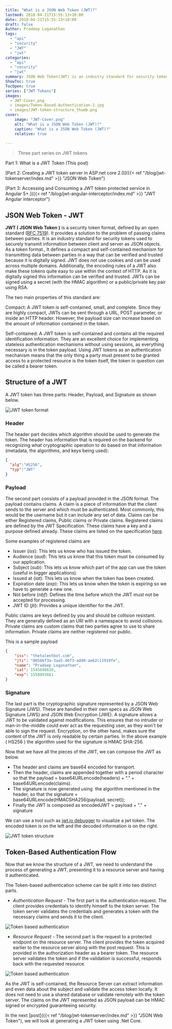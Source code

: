 ```yaml
---
title: "What is a JSON Web Token (JWT)?"
lastmod: 2018-04-21T15:55:13+10:00
date: 2018-04-21T15:55:13+10:00
draft: false
Author: Pradeep Loganathan
tags: 
  - "api"   
  - "security"
  - "JWT"
  - "jwt"
categories: 
  - "api"
  - "security"
  - "jwt"
summary: JSON Web Token(JWT) is an industry standard for security tokens used to securely transmit information between client and server as JSON objects.It provides a solution to the problem of passing claims between parties. 
ShowToc: true
TocOpen: true
series: ["JWT Tokens"]
images:
  - JWT-Cover.png
  - images/Token-Based-Authentication-2.jpg
  - images/JWT-token-structure_thumb.png
cover:
    image: "JWT-Cover.png"
    alt: "What is a JSON Web Token (JWT)?"
    caption: "What is a JSON Web Token (JWT)?"
    relative: true
 
---
```

> Three part series on JWT tokens

Part 1: What is a JWT Token (This post) 

[Part 2: Creating a JWT token server in ASP.net core 2.0]({{< ref "/blog/jwt-tokenserver/index.md" >}} "JSON Web Token")  

[Part 3: Accessing and Consuming a JWT token protected service in Angular 5+.]({{< ref "/blog/jwt-angular-interceptor/index.md" >}} "JWT Angular interceptor")

## JSON Web Token - JWT

**JWT ( JSON Web Token** **)** is a security token format, defined by an open standard ([RFC 7519](https://tools.ietf.org/html/rfc7519)). It provides a solution to the problem of passing claims between parties. It is an industry standard for security tokens used to securely transmit information between client and server as JSON objects. As a token format., It defines a compact and self-contained mechanism for transmitting data between parties in a way that can be verified and trusted because it is digitally signed. JWT does not use cookies and can be used across multiple domains. Additionally, the encoding rules of a JWT also make these tokens quite easy to use within the context of HTTP. As it is digitally signed this information can be verified and trusted. JWTs can be signed using a secret (with the HMAC algorithm) or a public/private key pair using RSA.

The two main properties of this standard are:

Compact: A JWT token is self-contained, small, and complete. Since they are highly compact, JWTs can be sent through a URL, POST parameter, or inside an HTTP header. However, the payload size can increase based on the amount of information contained in the token.  
  
Self-contained: A JWT token is self-contained and contains all the required identification information. They are an excellent choice for implementing stateless authentication mechanisms without using sessions, as everything necessary is in the token payload. Using JWT tokens as an authentication mechanism means that the only thing a party must present to be granted access to a protected resource is the token itself, the token in question can be called a bearer token.

## Structure of a JWT

A JWT token has three parts: Header, Payload, and Signature as shown below. 

![JWT token format](images/JWT-Token-Format.png "JWT token format")

### Header

The header part decides which algorithm should be used to generate the token. The header has information that is required on the backend for recognizing what cryptographic operation to do based on that information (metadata, the algorithms, and keys being used):

```json
{
  "alg":"HS256",
  "typ":"JWT"
}
```

### Payload

The second part consists of a payload provided in the JSON format. The payload contains claims.  A claim is a piece of information that the client sends to the server and which must be authenticated. Most commonly, this would be the username but it can include any set of data. Claims can be either Registered claims, Public claims or Private claims. Registered claims are defined by the JWT Specification. These claims have a key and a purpose defined already. These claims are listed on the specification [here](https://tools.ietf.org/html/draft-ietf-oauth-json-web-token-32#section-4.1).

Some examples of registered claims are

- Issuer (_iss_): This lets us know who has issued the token.
- Audience (_aud_): This lets us know that this token must be consumed by our application.
- Subject (_sub_): This lets us know which part of the app can use the token (useful in bigger applications).
- Issued at (_iat_): This lets us know when the token has been created.
- Expiration date (_exp_): This lets us know when the token is expiring so we have to generate a new one.
- Not before (_nbf_): Defines the time before which the JWT must not be accepted for processing.
- JWT ID (_jti_): Provides a unique identifier for the JWT.

Public claims are keys defined by you and should be collision resistant. They are generally defined as an URI with a namespace to avoid collisions. Private claims are custom claims that two parties agree to use to share information. Private claims are neither registered nor public.

This is a sample payload

```json
{
    "iss": "thetalentbot.com",
    "jti": "00586f3a-3aa5-46f3-add0-ae62c11919fe",
    "name": "Pradeep Loganathan",
    "iat": 1545698610,
    "exp": 1558893661
}
```

### Signature

The last part is the cryptographic signature represented by a JSON Web Signature (JWS). These are handled in their own specs as JSON Web Signature (JWS) and JSON Web Encryption (JWE). A signature allows a JWT to be validated against modifications. This ensures that no intruder or man-in-the-middle could ever act as the requesting user, as they won't be able to sign the request. Encryption, on the other hand, makes sure the content of the JWT is only readable by certain parties. In the above example ( HS256 ) the algorithm used for the signature is HMAC SHA-256.

Now that we have all the pieces of the JWT, we can compose the JWT as below.

- The header and claims are base64 encoded for transport.
- Then the header, claims are appended together with a period character so that the payload = base64URLencode(headers) + “.” + base64URLencode(claims).
- The signature is now generated using  the algorithm mentioned in the header, so that the signature = base64URLencode(HMACSHA256(payload, secret));
- Finally the JWT is composed as encodedJWT = payload + "." + signature

We can use a tool such as [jwt.io debugger](https://jwt.io/) to visualize a jwt token. The encoded token is on the left and the decoded information is on the right.

![JWT token structure](images/JWT-token-structure_thumb.png "JWT token structure")


## Token-Based Authentication Flow

Now that we know the structure of a JWT, we need to understand the process of generating a JWT, presenting it to a resource server and having it authenticated.

The Token-based authentication scheme can be split it into two distinct parts.

- _Authentication Request_ - The first part is the authentication request. The client provides credentials to identify himself to the token server. The token server validates the credentials and generates a token with the necessary claims and sends it to the client.

![Token based authentication](images/JWT%20Authentication%20Request.png)

- _Resource Request_ - The second part is the request to a protected endpoint on the resource server. The client provides the token acquired earlier to the resource server along with the post request. This is provided in the authorization header as a bearer token. The resource server validates the token and if the validation is successful, responds back with the requested resource.

![Token based authentication](images/JWT%20Resource%20Request.png)

As the JWT is self-contained, the Resource Server can extract information and even data about the subject and validate the access token locally. It does not need to use a shared database or validate remotely with the token server. The claims on the JWT represented as JSON payload can be HMAC signed or encrypted guaranteeing security.

In the next [post]({{< ref "/blog/jwt-tokenserver/index.md" >}} "JSON Web Token"), we will look at generating a JWT token using .Net Core.